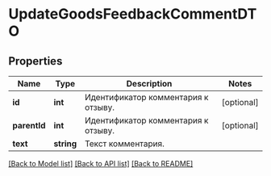 # UpdateGoodsFeedbackCommentDTO

## Properties
Name | Type | Description | Notes
------------ | ------------- | ------------- | -------------
**id** | **int** | Идентификатор комментария к отзыву. | [optional] 
**parentId** | **int** | Идентификатор комментария к отзыву. | [optional] 
**text** | **string** | Текст комментария. | 

[[Back to Model list]](../README.md#documentation-for-models) [[Back to API list]](../README.md#documentation-for-api-endpoints) [[Back to README]](../README.md)


